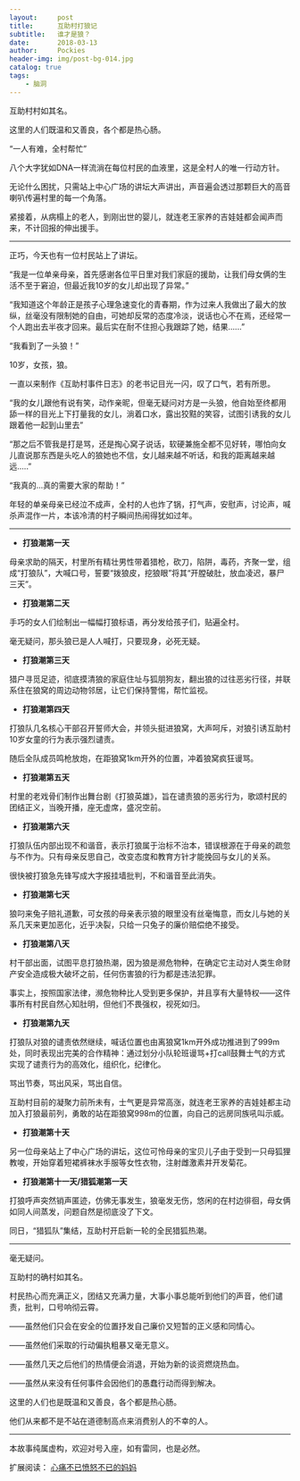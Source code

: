 ```yaml
---
layout:     post
title:      互助村打狼记
subtitle:   谁才是狼？
date:       2018-03-13
author:     Pockies
header-img: img/post-bg-014.jpg
catalog: true
tags:
    - 脑洞
---
```


互助村村如其名。

这里的人们既温和又善良，各个都是热心肠。

“一人有难，全村帮忙”

八个大字犹如DNA一样流淌在每位村民的血液里，这是全村人的唯一行动方针。

无论什么困扰，只需站上中心广场的讲坛大声讲出，声音遍会透过那颗巨大的高音喇叭传遍村里的每一个角落。

紧接着，从病榻上的老人，到刚出世的婴儿，就连老王家养的吉娃娃都会闻声而来，不计回报的伸出援手。

---

正巧，今天也有一位村民站上了讲坛。

“我是一位单亲母亲，首先感谢各位平日里对我们家庭的援助，让我们母女俩的生活不至于窘迫，但最近我10岁的女儿却出现了异常。”

“我知道这个年龄正是孩子心理急速变化的青春期，作为过来人我做出了最大的放纵，丝毫没有限制她的自由，可她却反常的态度冷淡，说话也心不在焉，还经常一个人跑出去半夜才回来。最后实在耐不住担心我跟踪了她，结果......”

“我看到了一头狼！”

10岁，女孩，狼。

一直以来制作《互助村事件日志》的老书记目光一闪，叹了口气，若有所思。

“我的女儿跟他有说有笑，动作亲昵，但毫无疑问对方是一头狼，他自始至终都用舔一样的目光上下打量我的女儿，淌着口水，露出狡黠的笑容，试图引诱我的女儿跟着他一起到山里去”

“那之后不管我是打是骂，还是掏心窝子说话，软硬兼施全都不见好转，哪怕向女儿直说那东西是头吃人的狼她也不信，女儿越来越不听话，和我的距离越来越远.....”

“我真的...真的需要大家的帮助！”

年轻的单亲母亲已经泣不成声，全村的人也炸了锅，打气声，安慰声，讨论声，喊杀声混作一片，本该冷清的村子瞬间热闹得犹如过年。

---

- **打狼潮第一天**

母亲求助的隔天，村里所有精壮男性带着猎枪，砍刀，陷阱，毒药，齐聚一堂，组成“打狼队”，大喊口号，誓要“拨狼皮，挖狼眼”将其“开膛破肚，放血凌迟，暴尸三天”。

- **打狼潮第二天**

手巧的女人们绘制出一幅幅打狼标语，再分发给孩子们，贴遍全村。

毫无疑问，那头狼已是人人喊打，只要现身，必死无疑。

- **打狼潮第三天**

猎户寻觅足迹，彻底摸清狼的家庭住址与狐朋狗友，翻出狼的过往恶劣行径，并联系住在狼窝的周边动物邻居，让它们保持警惕，帮忙监视。

- **打狼潮第四天**

打狼队几名核心干部召开誓师大会，并领头挺进狼窝，大声呵斥，对狼引诱互助村10岁女童的行为表示强烈谴责。

随后全队成员鸣枪放炮，在距狼窝1km开外的位置，冲着狼窝疯狂谩骂。

- **打狼潮第五天**

村里的老戏骨们制作出舞台剧《打狼英雄》，旨在谴责狼的恶劣行为，歌颂村民的团结正义，当晚开播，座无虚席，盛况空前。

- **打狼潮第六天**

打狼队伍内部出现不和谐音，表示打狼属于治标不治本，错误根源在于母亲的疏忽与不作为。只有母亲反思自己，改变态度和教育方针才能挽回与女儿的关系。

很快被打狼急先锋写成大字报挂墙批判，不和谐音至此消失。

- **打狼潮第七天**

狼叼来兔子赔礼道歉，可女孩的母亲表示狼的眼里没有丝毫悔意，而女儿与她的关系几天来更加恶化，近乎决裂，只给一只兔子的廉价赔偿绝不接受。

- **打狼潮第八天**

村干部出面，试图平息打狼热潮，因为狼是濒危物种，在确定它主动对人类生命财产安全造成极大破坏之前，任何伤害狼的行为都是违法犯罪。

事实上，按照国家法律，濒危物种比人受到更多保护，并且享有大量特权——这件事所有村民自然心知肚明，但他们不畏强权，视死如归。

- **打狼潮第九天**

打狼队对狼的谴责依然继续，喊话位置也由离狼窝1km开外成功推进到了999m处，同时表现出完美的合作精神：通过划分小队轮班谩骂+打call鼓舞士气的方式实现了谴责行为的高效化，组织化，纪律化。

骂出节奏，骂出风采，骂出自信。

互助村目前的凝聚力前所未有，士气更是异常高涨，就连老王家养的吉娃娃都主动加入打狼最前列，勇敢的站在距狼窝998m的位置，向自己的远房同族吼叫示威。

- **打狼潮第十天**

另一位母亲站上了中心广场的讲坛，这位可怜母亲的宝贝儿子由于受到一只母狐狸教唆，开始穿着短裙裤袜水手服等女性衣物，注射雌激素并开发菊花。

- **打狼潮第十一天/猎狐潮第一天**

打狼呼声突然销声匿迹，仿佛无事发生，狼毫发无伤，悠闲的在村边徘徊，母女俩如同人间蒸发，问题自然是彻底没了下文。

同日，“猎狐队”集结，互助村开启新一轮的全民猎狐热潮。

---

毫无疑问。

互助村的确村如其名。

村民热心而充满正义，团结又充满力量，大事小事总能听到他们的声音，他们谴责，批判，口号响彻云霄。

——虽然他们只会在安全的位置抒发自己廉价又短暂的正义感和同情心。

——虽然他们采取的行动偏执粗暴又毫无意义。

——虽然几天之后他们的热情便会消退，开始为新的谈资燃烧热血。

——虽然从来没有任何事件会因他们的愚蠢行动而得到解决。

这里的人们也是既温和又善良，各个都是热心肠。

他们从来都不是不站在道德制高点来消费别人的不幸的人。

---

本故事纯属虚构，欢迎对号入座，如有雷同，也是必然。

扩展阅读： [心痛不已愤怒不已的妈妈](http://bbs.nga.cn/read.php?tid=13620834&rand=904)
